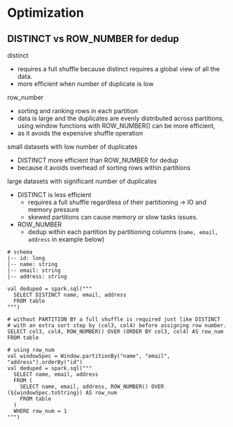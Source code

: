 # Optimization

## DISTINCT vs ROW_NUMBER for dedup
distinct
- requires a full shuffle because distinct requires a global view of all the data.
- more efficient when number of duplicate is low

row_number
- sorting and ranking rows in each partition
- data is large and the duplicates are evenly distributed across partitions, using window functions with ROW_NUMBER() can be more efficient,
- as it avoids the expensive shuffle operation

small datasets with low number of duplicates
- DISTINCT more efficient than ROW_NUMBER for dedup
- because it avoids overhead of sorting rows within partitions

large datasets with significant number of duplicates
- DISTINCT is less efficient
  - requires a full shuffle regardless of their partitioning -> IO and memory pressure
  - skewed partitions can cause memory or slow tasks issues.
- ROW_NUMBER
  - dedup within each partition by partitioning columns (`name, email, address` in example below)

``` 
# schema
|-- id: long
|-- name: string
|-- email: string
|-- address: string

val deduped = spark.sql("""
  SELECT DISTINCT name, email, address
  FROM table
""")

# without PARTITION BY a full shuffle is required just like DISTINCT 
# with an extra sort step by (col3, col4) before assigning row number.
SELECT col3, col4, ROW_NUMBER() OVER (ORDER BY col3, col4) AS row_num
FROM table

# using row_num
val windowSpec = Window.partitionBy("name", "email", "address").orderBy("id")
val deduped = spark.sql("""
  SELECT name, email, address
  FROM (
    SELECT name, email, address, ROW_NUMBER() OVER (${windowSpec.toString}) AS row_num
    FROM table
  )
  WHERE row_num = 1
""")
```